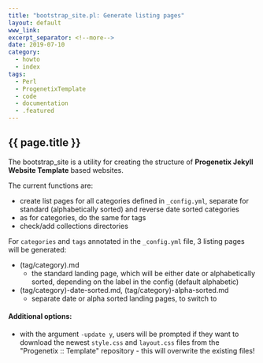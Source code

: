 ```yaml
---
title: "bootstrap_site.pl: Generate listing pages"
layout: default
www_link:
excerpt_separator: <!--more-->
date: 2019-07-10
category:
  - howto
  - index
tags:
  - Perl
  - ProgenetixTemplate
  - code
  - documentation
  - .featured
---
```


## {{ page.title }}

The bootstrap_site is a utility for creating the structure of __Progenetix
Jekyll Website Template__ based websites.

<!--more-->

The current functions are:

* create list pages for all categories defined in `_config.yml`, separate for
standard (alphabetically sorted) and reverse date sorted categories
* as for categories, do the same for tags
* check/add collections directories

For `categories` and `tags` annotated in the `_config.yml` file, 3 listing pages
will be generated:

* (tag/category).md
    - the standard landing page, which will be either date or alphabetically
    sorted, depending on the label in the config (default alphabetic)
* (tag/category)-date-sorted.md, (tag/category)-alpha-sorted.md
    - separate date or alpha sorted landing pages, to switch to

#### Additional options:

* with the argument `-update y`, users will be prompted if they want to download
the newest `style.css` and `layout.css` files from the "Progenetix :: Template"
repository - this will overwrite the existing files!
